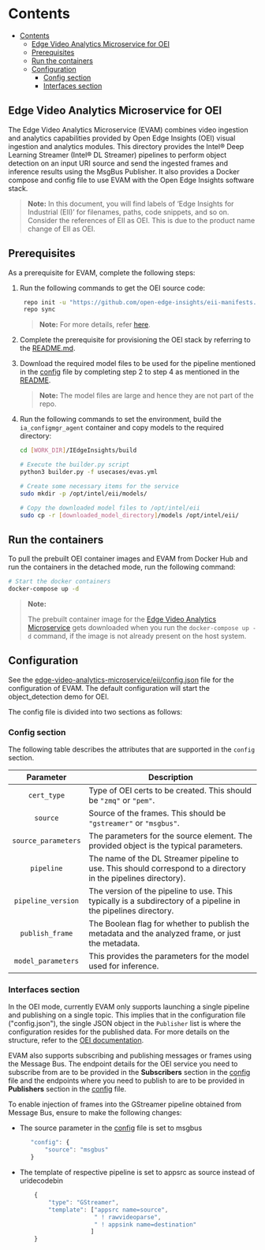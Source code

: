 # Contents
- [Contents](#contents)
	- [Edge Video Analytics Microservice for OEI](#edge-video-analytics-microservice-for-oei)
	- [Prerequisites](#prerequisites)
	- [Run the containers](#run-the-containers)
	- [Configuration](#configuration)
		- [Config section](#config-section)
		- [Interfaces section](#interfaces-section)

## Edge Video Analytics Microservice for OEI

The Edge Video Analytics Microservice (EVAM) combines video ingestion and analytics
capabilities provided by Open Edge Insights (OEI) visual ingestion and analytics modules.
This directory provides the Intel® Deep Learning Streamer (Intel® DL Streamer) pipelines
to perform object detection on an input URI source and send the ingested frames and
inference results using the MsgBus Publisher. It also provides a Docker compose
and config file to use EVAM with the Open Edge Insights software stack.

>**Note:** In this document, you will find labels of ‘Edge Insights for Industrial (EII)’ for filenames, paths, code snippets, and so on. Consider the references of EII as OEI. This is due to the product name change of EII as OEI.

## Prerequisites

As a prerequisite for EVAM, complete the following steps:

1. Run the following commands to get the OEI source code:

   ```sh
    repo init -u "https://github.com/open-edge-insights/eii-manifests.git"
    repo sync
   ```

   >**Note:** For more details, refer [here](https://github.com/open-edge-insights/eii-manifests).

2. Complete the prerequisite for provisioning the OEI stack by referring to the
[README.md](https://github.com/open-edge-insights/eii-core/blob/master/README.md#provision).
3. Download the required model files to be used for the pipeline mentioned in the [config](./config.json) file by completing step 2 to step 4 as mentioned in the [README](../README.md#running-the-image).
   >**Note:** The model files are large and hence they are not part of the repo.
4. Run the following commands to set the environment, build the `ia_configmgr_agent` container
and copy models to the required directory:

   ```sh
   cd [WORK_DIR]/IEdgeInsights/build
   
   # Execute the builder.py script
   python3 builder.py -f usecases/evas.yml
   
   # Create some necessary items for the service
   sudo mkdir -p /opt/intel/eii/models/
   
   # Copy the downloaded model files to /opt/intel/eii
   sudo cp -r [downloaded_model_directory]/models /opt/intel/eii/
   ```

## Run the containers

To pull the prebuilt OEI container images and EVAM from Docker Hub and run the containers in the detached mode, run the following command:

```sh
# Start the docker containers
docker-compose up -d
```

> **Note:**
>
> The prebuilt container image for the [Edge Video Analytics Microservice](https://hub.docker.com/r/intel/edge_video_analytics_microservice)
> gets downloaded when you run the `docker-compose up -d` command, if the image is not already present on the host system.

## Configuration

See the [edge-video-analytics-microservice/eii/config.json](config.json) file for the configuration of EVAM. The default configuration will start the
object_detection demo for OEI.

The config file is divided into two sections as follows:

### Config section

The following table describes the attributes that are supported in the `config` section.

|      Parameter      |                                                     Description                                                |
| :-----------------: | -------------------------------------------------------------------------------------------------------------- |
| `cert_type`         | Type of OEI certs to be created. This should be `"zmq"` or `"pem"`.                                            |
| `source`            | Source of the frames. This should be `"gstreamer"` or `"msgbus"`.                                              |
| `source_parameters` | The parameters for the source element. The provided object is the typical parameters.                          |
| `pipeline`          | The name of the DL Streamer pipeline to use. This should correspond to a directory in the pipelines directory).|
| `pipeline_version`  | The version of the pipeline to use. This typically is a subdirectory of a pipeline in the pipelines directory. |
| `publish_frame`     | The Boolean flag for whether to publish the metadata and the analyzed frame, or just the metadata.             |
| `model_parameters`  | This provides the parameters for the model used for inference.                 |

### Interfaces section

In the OEI mode, currently EVAM only supports launching a single pipeline and publishing on a single topic. This implies that in the configuration file ("config.json"),
the single JSON object in the `Publisher` list is where the configuration resides for the published data. For more details on the structure, refer to the [OEI documentation](https://github.com/open-edge-insights/eii-core/blob/master/README.md#add-oei-services).

EVAM also supports subscribing and publishing messages or frames using the Message Bus. The endpoint details for the OEI service you need to subscribe from are to be
provided in the **Subscribers** section in the [config](config.json) file and the endpoints where you need to publish to are to be provided in **Publishers** section in
the [config](config.json) file.

To enable injection of frames into the GStreamer pipeline obtained from Message Bus, ensure to make the following changes:

- The source parameter in the [config](config.json) file is set to msgbus

  ```javascript
     "config": {
         "source": "msgbus"
     }
  ```

- The template of respective pipeline is set to appsrc as source instead of uridecodebin

  ```javascript
      {
          "type": "GStreamer",
          "template": ["appsrc name=source",
                       " ! rawvideoparse",
                       " ! appsink name=destination"
                      ]
      }
  ```
